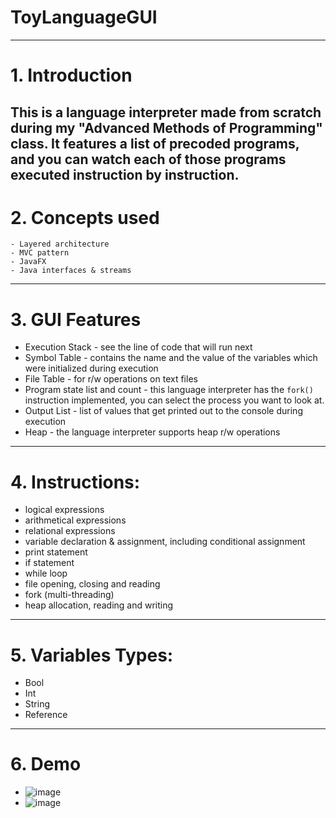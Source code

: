 ﻿# ToyLanguageGUI
 ---
# 1. Introduction
   This is a language interpreter made from scratch during my "Advanced Methods of Programming" class. It features a list of precoded programs, and you can watch each of those programs executed instruction by instruction.
---
# 2. Concepts used
    - Layered architecture
    - MVC pattern
    - JavaFX
    - Java interfaces & streams
---
# 3. GUI Features
   - Execution Stack - see the line of code that will run next
   - Symbol Table - contains the name and the value of the variables which were initialized during execution
   - File Table - for r/w operations on text files
   - Program state list and count - this language interpreter has the `fork()` instruction implemented, you can select the process you want to look at.
   - Output List - list of values that get printed out to the console during execution
   - Heap - the language interpreter supports heap r/w operations
---
# 4. Instructions:
  - logical expressions
  - arithmetical expressions
  - relational expressions
  - variable declaration & assignment, including conditional assignment
  - print statement
  - if statement
  - while loop
  - file opening, closing and reading
  - fork (multi-threading)
  - heap allocation, reading and writing
---
# 5. Variables Types:
  - Bool
  - Int
  - String
  - Reference
---
# 6. Demo
  - ![image](https://github.com/CosminAchitei15/ToyLanguageGUI/assets/149383119/5f6b0f84-6526-46ca-a8c6-11ed4c5c4a7b)
  - ![image](https://github.com/CosminAchitei15/ToyLanguageGUI/assets/149383119/94f36b76-5637-4023-9a7e-708488f07345)

